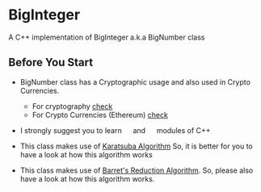 # BigInteger

A C++ implementation of BigInteger a.k.a BigNumber class

## Before You Start

* BigNumber class has a Cryptographic usage and also used in Crypto Currencies.

    - For cryptography [check](https://case.edu/affil/sigmaxi/files/CryptoslidesSinger.pdf)
    - For Crypto Currencies (Ethereum) [check](https://docs.ethers.io/v5/api/utils/bignumber/)

* I strongly suggest you to learn <code> <string> </code>  and <code> <vector> </code> modules of C++

* This class makes use of [Karatsuba Algorithm](https://en.wikipedia.org/wiki/Karatsuba_algorithm#Pseudocode)
So, it is better for you to have a look at how this algorithm works

* This class makes use of [Barret's Reduction Algorithm](https://en.wikipedia.org/wiki/Barrett_reduction). So, please also have a look at how this algorithm works.


